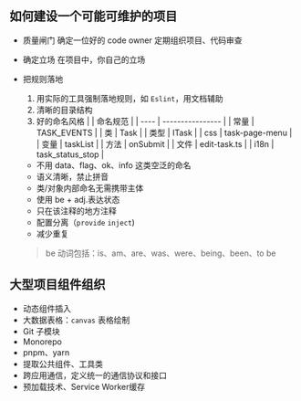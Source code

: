 ## 如何建设一个可能可维护的项目

- 质量闸门
  确定一位好的 code owner
  定期组织项目、代码审查
- 确定立场
  在项目中，你自己的立场
- 把规则落地

  1. 用实际的工具强制落地规则，如 `Eslint`，用文档辅助
  2. 清晰的目录结构
  3. 好的命名风格
     |      | 命名规范         |
     | ---- | ---------------- |
     | 常量 | TASK_EVENTS      |
     | 类   | Task             |
     | 类型 | ITask            |
     | css  | task-page-menu   |
     | 变量 | taskList         |
     | 方法 | onSubmit         |
     | 文件 | edit-task.ts     |
     | i18n | task_status_stop |

  - 不用 data、flag、ok、info 这类空泛的命名
  - 语义清晰，禁止拼音
  - 类/对象内部命名无需携带主体
  - 使用 be + adj.表达状态
  - 只在该注释的地方注释
  - 配置分离（`provide` `inject`)
  - 减少重复

  > be 动词包括：is、am、are、was、were、being、been、to be

## 大型项目组件组织

- 动态组件插入
- 大数据表格：`canvas` 表格绘制
- Git 子模块
- Monorepo
- pnpm、yarn
- 提取公共组件、工具类
- 跨应用通信，定义统一的通信协议和接口
- 预加载技术、Service Worker缓存
